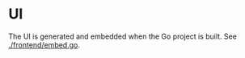 # UI

The UI is generated and embedded when the Go project is built. See [./frontend/embed.go](https://github.com/tuskeNetwork/tsk-remote-nodes/blob/main/frontend/embed.go#L10-L13).
